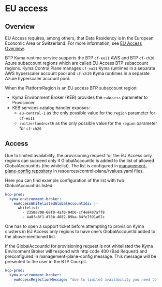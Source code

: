 # EU access

## Overview

EU Access requires, among others, that Data Residency is in the European Economic Area or Switzerland. 
For more information, see [EU Access Overview](https://wiki.one.int.sap/wiki/display/IntBusComp/EU+Access+Overview). 

BTP Kyma runtime service supports the BTP `cf-eu11` AWS and BTP `cf-ch20` Azure subaccount regions which are
called EU Access BTP subaccount regions. 
Kyma Control Plane manages `cf-eu11` Kyma runtimes in a separate AWS hyperscaler account pool and 
`cf-ch20` Kyma runtimes in a separate Azure hyperscaler account pool.

When the PlatformRegion is an EU access BTP subaccount region:
- Kyma Environment Broker (KEB) provides the `euAccess` parameter to Provisioner
- KEB services catalog handler exposes:
  - `eu-central-1` as the only possible value for the `region` parameter for `cf-eu11` 
  - `switzerlandnorth` as the only possible value for the `region` parameter for `cf-ch20`

## Access 
Due to limited availability, the provisioning request for the EU Access only regions can succeed only if GlobalAccountId 
is added to the list of allowed GlobalAccountIds (the whitelist).
The list is configured in [management-plane-config repository](https://github.tools.sap/kyma/management-plane-config) 
in resources/control-plane/<landscape>/values.yaml files.

Here you can find example configuration of the list with two GlobalAccountIds listed:
```yaml
kcp-prod:
  kyma-environment-broker:
    euAccessWhitelistedGlobalAccountIds: |-
      whitelist:
        - 2358e708-68f0-4af0-94b6-cf4e8407aff8
        - 4a8fa8f1-d76b-4682-89ba-84fe7591a07c
```

One has to open a support ticket before attempting to provision Kyma clusters in EU Access only regions to have one's 
GlobalAccountId added to the above-mentioned list.

If the GlobalAccountId for provisioning request is not whitelisted the Kyma Environment Broker will respond 
with http code 400 (Bad Request) and preconfigured in management-plane-config message. 
This message will be presented to the user in the BTP Cockpit.   
```yaml
kcp-prod:
  kyma-environment-broker:
    euAccessRejectionMessage: "due to limited availability you need to open support ticket before attempting to provision Kyma clusters in EU Access only regions"
```

